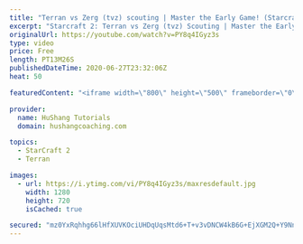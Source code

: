 ```yaml
---
title: "Terran vs Zerg (tvz) scouting | Master the Early Game! (Starcraft 2)"
excerpt: "Starcraft 2: Terran vs Zerg (tvz) Scouting | Master the Early Game!  Are you a terran having trouble with Terran vs Zerg(TvZ)? In this guide we cover the 3 periods of early game Terran vs Zerg (TvZ) scouting in Starcraft 2. If you follow these tips you should have a great idea of your opponents intentions"
originalUrl: https://youtube.com/watch?v=PY8q4IGyz3s
type: video
price: Free
length: PT13M26S
publishedDateTime: 2020-06-27T23:32:06Z
heat: 50

featuredContent: "<iframe width=\"800\" height=\"500\" frameborder=\"0\" src=\"https://www.youtube.com/embed/PY8q4IGyz3s\" allow=\"accelerometer; autoplay; encrypted-media; gyroscope; picture-in-picture\" allowfullscreen></iframe>"

provider:
  name: HuShang Tutorials
  domain: hushangcoaching.com

topics:
  - StarCraft 2
  - Terran

images:
  - url: https://i.ytimg.com/vi/PY8q4IGyz3s/maxresdefault.jpg
    width: 1280
    height: 720
    isCached: true

secured: "mz0YxRqhhg66lHfXUVKOciUHDqUqsMtd6+T+v3vDNCW4kB6G+EjXGM2Q+Y9Nnd+5wWgg36BamsVIjtFwSG5DcTxZueGHDKJY+cMzcUswfY/UGqcHQ0F8ZFHOThN7woUmqCJQSK3Dn89cfUWlNsm/z1ZU+XrAZCdz7M5vd2yj/1t9Nr6XxWa3pIhC3MP0LAyAqWqmSQQbqwi6YGxetL5gMLi4sCt3JM91Sh+2+grPyK1YacWp3PxZkjalshkSm7mXymeDMb0UtH6u90lPrI6t/oNe56NnJADrp5dPkJCbEFe/7Q2q+sZk6MVvOI/mzRI3bvhWlY3ib76balFvh3t5zsIDFdrWolYuwlKA1zSjq6FAEF6/YAFN83O+v2+wkQlLg7U3HacteGlARXVbk8pax7idJWx0ylqqXXj9mQiUftY=;mre21byrhNBQtnUcqkWdRQ=="
---
```


